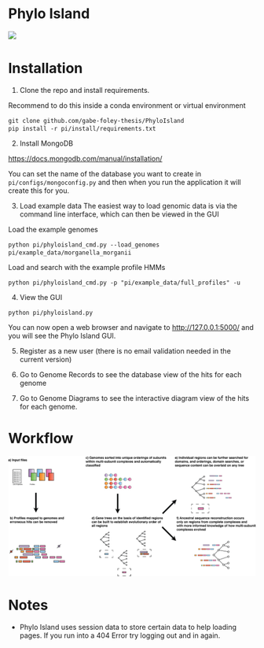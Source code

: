 # Phylo Island

<img src="https://raw.githubusercontent.com/gabe-foley-thesis/Phylo_Island/main/images/gui.png" width="800">

# Installation

1. Clone the repo and install requirements.

Recommend to do this inside a conda environment or virtual environment


```
git clone github.com/gabe-foley-thesis/PhyloIsland
pip install -r pi/install/requirements.txt
```

2. Install MongoDB

https://docs.mongodb.com/manual/installation/

You can set the name of the database you want to create in `pi/configs/mongoconfig.py` and then when you run the application it will create this for you.


3. Load example data
The easiest way to load genomic data is via the command line interface, which can then be viewed in the GUI

Load the example genomes

```
python pi/phyloisland_cmd.py --load_genomes pi/example_data/morganella_morganii

```

Load and search with the example profile HMMs
```
python pi/phyloisland_cmd.py -p "pi/example_data/full_profiles" -u

```

4. View the GUI

```
python pi/phyloisland.py

```

You can now open a web browser and navigate to http://127.0.0.1:5000/ and you will see the Phylo Island GUI.

5. Register as a new user (there is no email validation needed in the current version)


6. Go to Genome Records to see the database view of the hits for each genome

7. Go to Genome Diagrams to see the interactive diagram view of the hits for each genome.


# Workflow

<img src="https://raw.githubusercontent.com/gabe-foley-thesis/Phylo_Island/main/images/Phylo_island_overview_2021.png" width="800">



# Notes

- Phylo Island uses session data to store certain data to help loading pages. If you run into a 404 Error try logging out and in again.

